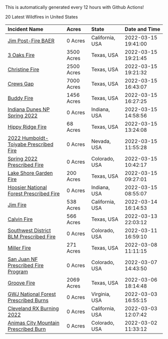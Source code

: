 This is automatically generated every 12 hours with Github Actions!

20 Latest Wildfires in United States

 | Incident Name | Acres | State | Date and Time |
|:---|:---|:---|:---|
| [Jim Post-Fire BAER](https://inciweb.nwcg.gov/incident/8000/) | 0 Acres | California, USA | 2022-03-15 19:41:00 |
| [3 Oaks Fire](https://inciweb.nwcg.gov/incident/7998/) | 3500 Acres | Texas, USA | 2022-03-15 19:21:45 |
| [Christine Fire](https://inciweb.nwcg.gov/incident/8002/) | 2500 Acres | Texas, USA | 2022-03-15 19:21:32 |
| [Crews Gap](https://inciweb.nwcg.gov/incident/7997/) | 7000 Acres | Texas, USA | 2022-03-15 16:43:07 |
| [Buddy Fire](https://inciweb.nwcg.gov/incident/7996/) | 1456 Acres | Texas, USA | 2022-03-15 16:27:25 |
| [Indiana Dunes NP Spring 2022](https://inciweb.nwcg.gov/incident/8001/) | 0 Acres | Indiana, USA | 2022-03-15 14:58:56 |
| [Hippy Ridge Fire](https://inciweb.nwcg.gov/incident/7994/) | 68 Acres | Texas, USA | 2022-03-15 13:24:08 |
| [2022 Humboldt-Toiyabe Prescribed Fire](https://inciweb.nwcg.gov/incident/7310/) | 0 Acres | Nevada, USA | 2022-03-15 11:55:28 |
| [Spring 2022 Prescribed Fire](https://inciweb.nwcg.gov/incident/7992/) | 0 Acres | Colorado, USA | 2022-03-15 10:42:17 |
| [Lake Shore Garden Fire](https://inciweb.nwcg.gov/incident/7999/) | 200 Acres | Texas, USA | 2022-03-15 09:27:01 |
| [Hoosier National Forest Prescribed Fire ](https://inciweb.nwcg.gov/incident/7887/) | 0 Acres | Indiana, USA | 2022-03-15 08:55:07 |
| [Jim Fire](https://inciweb.nwcg.gov/incident/7987/) | 538 Acres | California, USA | 2022-03-14 16:14:53 |
| [Calvin Fire](https://inciweb.nwcg.gov/incident/7993/) | 566 Acres | Texas, USA | 2022-03-13 22:03:12 |
| [Southwest District BLM Prescribed Fire ](https://inciweb.nwcg.gov/incident/7852/) | 0 Acres | Colorado, USA | 2022-03-11 16:59:10 |
| [Miller Fire](https://inciweb.nwcg.gov/incident/7990/) | 271 Acres | Texas, USA | 2022-03-08 11:11:15 |
| [San Juan NF Prescribed Fire Program](https://inciweb.nwcg.gov/incident/6288/) | 0 Acres | Colorado, USA | 2022-03-07 14:43:50 |
| [Groove Fire](https://inciweb.nwcg.gov/incident/7991/) | 2069 Acres | Texas, USA | 2022-03-06 18:14:48 |
| [GWJ National Forest Prescribed Burns](https://inciweb.nwcg.gov/incident/7945/) | 0 Acres | Virginia, USA | 2022-03-03 16:55:15 |
| [Cleveland RX Burning 2022](https://inciweb.nwcg.gov/incident/7317/) | 0 Acres | California, USA | 2022-03-03 12:07:42 |
| [Animas City Mountain Prescribed Burn](https://inciweb.nwcg.gov/incident/7688/) | 0 Acres | Colorado, USA | 2022-03-02 11:33:12 |
